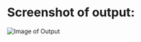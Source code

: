 # Screenshot of output:

![Image of Output](https://github.com/lwajeeh/Lab3-Employee-Inheritance/blob/main/output.png?raw=true)
